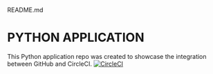 README.md
# PYTHON APPLICATION
This Python application repo was created to showcase the integration between GitHub and CircleCI.
[![CircleCI](https://circleci.com/gh/Eduardo-Chavez/python_app.svg?style=svg)](https://circleci.com/gh/Eduardo-Chavez/python_app)
